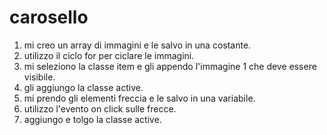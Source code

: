 # carosello

1. mi creo  un array di immagini e le salvo in una costante.
2. utilizzo il ciclo for per ciclare le immagini.
3. mi seleziono la classe item e gli appendo l'immagine 1 che deve essere visibile.
4. gli aggiungo  la classe active.
5. mi prendo gli elementi freccia e le salvo in una variabile. 
6. utilizzo l'evento on click sulle frecce.
7. aggiungo e tolgo la classe active.

